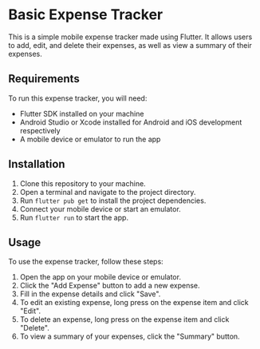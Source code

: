 # Basic Expense Tracker

This is a simple mobile expense tracker made using Flutter. It allows users to add, edit, and delete their expenses, as well as view a summary of their expenses.

## Requirements

To run this expense tracker, you will need:

- Flutter SDK installed on your machine
- Android Studio or Xcode installed for Android and iOS development respectively
- A mobile device or emulator to run the app

## Installation

1. Clone this repository to your machine.
2. Open a terminal and navigate to the project directory.
3. Run `flutter pub get` to install the project dependencies.
4. Connect your mobile device or start an emulator.
5. Run `flutter run` to start the app.

## Usage

To use the expense tracker, follow these steps:

1. Open the app on your mobile device or emulator.
2. Click the "Add Expense" button to add a new expense.
3. Fill in the expense details and click "Save".
4. To edit an existing expense, long press on the expense item and click "Edit".
5. To delete an expense, long press on the expense item and click "Delete".
6. To view a summary of your expenses, click the "Summary" button.
